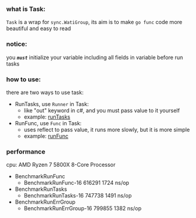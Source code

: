 ### what is Task:

`Task` is a wrap for `sync.WatiGroup`, its aim is to make `go func` code more beautiful and easy to read

### notice:

you ***`must`*** initialize your variable including all fields in variable before run tasks

### how to use:

there are two ways to use task:

- RunTasks, use `Runner` in Task:
  - like "out" keyword in c#, and you must pass value to it yourself
  - example: [runTasks](https://github.com/mint-leaf/gotokit/blob/master/task/task_test.go#L32)
- RunFunc, use `Func` in Task:
  - uses reflect to pass value, it runs more slowly, but it is more simple
  - example: [runFunc](https://github.com/mint-leaf/gotokit/blob/master/task/task_test.go#L54)

### performance

cpu: AMD Ryzen 7 5800X 8-Core Processor
+ BenchmarkRunFunc
    + BenchmarkRunFunc-16               616291              1724 ns/op
+ BenchmarkRunTasks
    + BenchmarkRunTasks-16              747738              1491 ns/op
+ BenchmarkRunErrGroup
    + BenchmarkRunErrGroup-16           799855              1382 ns/op
